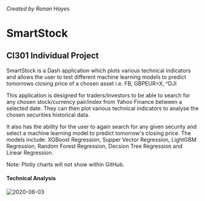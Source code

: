 ###### Created by Ronan Hayes

# SmartStock
## CI301 Individual Project

SmartStock is a Dash application which plots various technical indicators and allows the user to test different machine learning models to predict tomorrows closing price of a chosen asset i.e. FB, GBPEUR=X, ^DJI

This application is designed for traders/investors to be able to search for any chosen stock/currency pair/index from Yahoo Finance between a selected date. They can then plot various technical indicators to analyse the chosen securities historical data.

It also has the ability for the user to again search for any given security and select a machine learning model to predict tomorrow's closing price. The models include: XGBoost Regression, Supper Vector Regression, LightGBM Regression, Random Forest Regression, Decsion Tree Regression and Linear Regression.

Note: Plotly charts will not show within GitHub.

#### Technical Analysis
![2020-06-03](https://user-images.githubusercontent.com/36137958/83671740-16588480-a5cd-11ea-8f04-5ea327a1b960.png)


